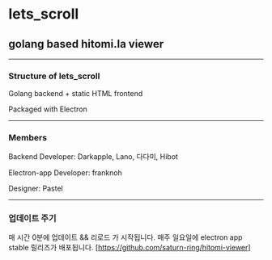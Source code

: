 # lets_scroll

## golang based hitomi.la viewer

---

### Structure of lets_scroll
   
Golang backend + static HTML frontend

Packaged with Electron
          

---

### Members

Backend Developer: Darkapple, Lano, 다다미, Hibot

Electron-app Developer: franknoh

Designer: Pastel

---
### 업데이트 주기

매 시간 0분에 업데이트 && 리로드 가 시작됩니다.
매주 일요일에 electron app stable 릴리즈가 배포됩니다.
[https://github.com/saturn-ring/hitomi-viewer]
